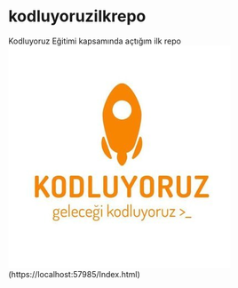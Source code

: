 # kodluyoruzilkrepo
Kodluyoruz Eğitimi kapsamında açtığım ilk repo
![Kodluyoruz Logo](https://raw.githubusercontent.com/Kodluyoruz/taskforce/git/git/markdown-nedir-nasil-kullaniriz-/figures/kodluyoruz_logo.jpg)
(https://localhost:57985/Index.html)
